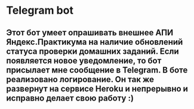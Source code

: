 # Telegram bot

## Этот бот умеет опрашивать внешнее АПИ Яндекс.Практикума на наличие обновлений статуса проверки домашних заданий. Если появляется новое уведомление, то бот присылает мне сообщение в Telegram. В боте реализовано логирование. Он так же развернут на сервисе Heroku и непрерывно и исправно делает свою работу :)
